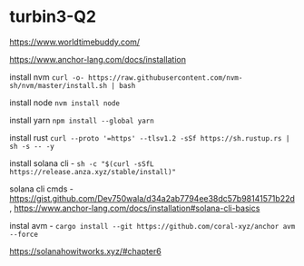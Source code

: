 # turbin3-Q2

https://www.worldtimebuddy.com/

https://www.anchor-lang.com/docs/installation


install nvm ```curl -o- https://raw.githubusercontent.com/nvm-sh/nvm/master/install.sh | bash```

install node ```nvm install node```

install yarn ```npm install --global yarn```

install rust ```curl --proto '=https' --tlsv1.2 -sSf https://sh.rustup.rs | sh -s -- -y```

install solana cli - ```sh -c "$(curl -sSfL https://release.anza.xyz/stable/install)"```

solana cli cmds - https://gist.github.com/Dev750wala/d34a2ab7794ee38dc57b98141571b22d , https://www.anchor-lang.com/docs/installation#solana-cli-basics

instal avm - ```cargo install --git https://github.com/coral-xyz/anchor avm --force```

https://solanahowitworks.xyz/#chapter6